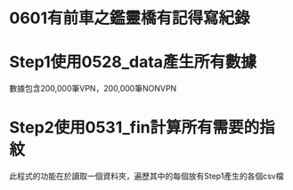 0601有前車之鑑靈橋有記得寫紀錄
=====================================
Step1使用0528_data產生所有數據
=====================================
數據包含200,000筆VPN，200,000筆NONVPN

Step2使用0531_fin計算所有需要的指紋
=====================================
此程式的功能在於讀取一個資料夾，遍歷其中的每個放有Step1產生的各個csv檔
